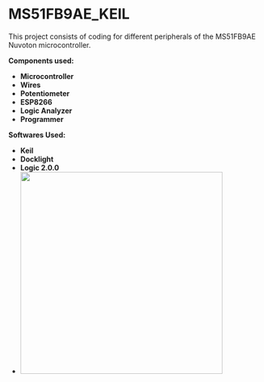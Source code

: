 # MS51FB9AE_KEIL

This project consists of coding for different peripherals of the MS51FB9AE Nuvoton microcontroller.

**Components used:**
- **Microcontroller**
- **Wires**
- **Potentiometer**
- **ESP8266**
- **Logic Analyzer**
- **Programmer**

**Softwares Used:**
- **Keil**
- **Docklight**
- **Logic 2.0.0**
- <img src="https://github.com/SNEHA9SHARMA/MS51FB9AE_KEIL/assets/156566320/36bddb34-553c-4a5c-93e6-e2f159b08031" height="400"/>
